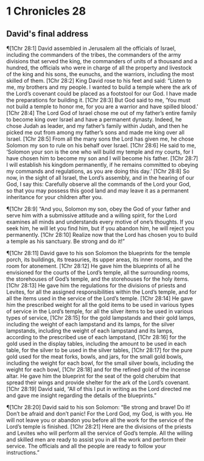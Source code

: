 # 1 Chronicles 28

## David's final address
¶[1Chr 28:1] David assembled in Jerusalem all the officials of Israel, including the commanders of the tribes, the commanders of the army divisions that served the king, the commanders of units of a thousand and a hundred, the officials who were in charge of all the property and livestock of the king and his sons, the eunuchs, and the warriors, including the most skilled of them.
[1Chr 28:2] King David rose to his feet and said: “Listen to me, my brothers and my people. I wanted to build a temple where the ark of the Lord’s covenant could be placed as a footstool for our God. I have made the preparations for building it.
[1Chr 28:3] But God said to me, ‘You must not build a temple to honor me, for you are a warrior and have spilled blood.’
[1Chr 28:4] The Lord God of Israel chose me out of my father’s entire family to become king over Israel and have a permanent dynasty. Indeed, he chose Judah as leader, and my father’s family within Judah, and then he picked me out from among my father’s sons and made me king over all Israel.
[1Chr 28:5] From all the many sons the Lord has given me, he chose Solomon my son to rule on his behalf over Israel.
[1Chr 28:6] He said to me, ‘Solomon your son is the one who will build my temple and my courts, for I have chosen him to become my son and I will become his father.
[1Chr 28:7] I will establish his kingdom permanently, if he remains committed to obeying my commands and regulations, as you are doing this day.’
[1Chr 28:8] So now, in the sight of all Israel, the Lord’s assembly, and in the hearing of our God, I say this: Carefully observe all the commands of the Lord your God, so that you may possess this good land and may leave it as a permanent inheritance for your children after you.

¶[1Chr 28:9] “And you, Solomon my son, obey the God of your father and serve him with a submissive attitude and a willing spirit, for the Lord examines all minds and understands every motive of one’s thoughts. If you seek him, he will let you find him, but if you abandon him, he will reject you permanently.
[1Chr 28:10] Realize now that the Lord has chosen you to build a temple as his sanctuary. Be strong and do it!”

¶[1Chr 28:11] David gave to his son Solomon the blueprints for the temple porch, its buildings, its treasuries, its upper areas, its inner rooms, and the room for atonement.
[1Chr 28:12] He gave him the blueprints of all he envisioned for the courts of the Lord’s temple, all the surrounding rooms, the storehouses of God’s temple, and the storehouses for the holy items.
[1Chr 28:13] He gave him the regulations for the divisions of priests and Levites, for all the assigned responsibilities within the Lord’s temple, and for all the items used in the service of the Lord’s temple.
[1Chr 28:14] He gave him the prescribed weight for all the gold items to be used in various types of service in the Lord’s temple, for all the silver items to be used in various types of service,
[1Chr 28:15] for the gold lampstands and their gold lamps, including the weight of each lampstand and its lamps, for the silver lampstands, including the weight of each lampstand and its lamps, according to the prescribed use of each lampstand,
[1Chr 28:16] for the gold used in the display tables, including the amount to be used in each table, for the silver to be used in the silver tables,
[1Chr 28:17] for the pure gold used for the meat forks, bowls, and jars, for the small gold bowls, including the weight for each bowl, for the small silver bowls, including the weight for each bowl,
[1Chr 28:18] and for the refined gold of the incense altar. He gave him the blueprint for the seat of the gold cherubim that spread their wings and provide shelter for the ark of the Lord’s covenant.
[1Chr 28:19] David said, “All of this I put in writing as the Lord directed me and gave me insight regarding the details of the blueprints.”

¶[1Chr 28:20] David said to his son Solomon: “Be strong and brave! Do it! Don’t be afraid and don’t panic! For the Lord God, my God, is with you. He will not leave you or abandon you before all the work for the service of the Lord’s temple is finished.
[1Chr 28:21] Here are the divisions of the priests and Levites who will perform all the service of God’s temple. All the willing and skilled men are ready to assist you in all the work and perform their service. The officials and all the people are ready to follow your instructions.”
